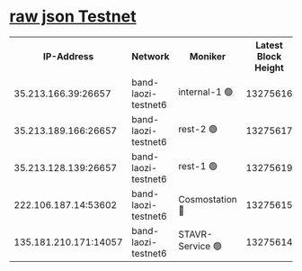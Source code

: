 
[raw json Testnet](https://rpc-check.bandt.stavr.tech/bandt/rpcbandt_result.json)
=

<table><tr><th>IP-Address</th><th>Network</th><th>Moniker</th><th>Latest Block Height</th><th>Earliest Block Height</th><th>Catching Up</th><th>Voting Power</th><th>Scan Time</th></tr><tr><td>35.213.166.39:26657</td><td>band-laozi-testnet6</td><td>internal-1 🟢</td><td>13275616</td><td>13175616</td><td>False</td><td>0</td><td>2023-11-26T06:54:48.212251392UTC</td></tr><tr><td>35.213.189.166:26657</td><td>band-laozi-testnet6</td><td>rest-2 🟢</td><td>13275617</td><td>13175617</td><td>False</td><td>0</td><td>2023-11-26T06:54:49.408732359UTC</td></tr><tr><td>35.213.128.139:26657</td><td>band-laozi-testnet6</td><td>rest-1 🟢</td><td>13275619</td><td>13175619</td><td>False</td><td>0</td><td>2023-11-26T06:54:54.674414086UTC</td></tr><tr><td>222.106.187.14:53602</td><td>band-laozi-testnet6</td><td>Cosmostation 🔴</td><td>13275615</td><td>13177501</td><td>False</td><td>2203223</td><td>2023-11-26T06:54:44.981487451UTC</td></tr><tr><td>135.181.210.171:14057</td><td>band-laozi-testnet6</td><td>STAVR-Service 🟢</td><td>13275614</td><td>13269001</td><td>False</td><td>0</td><td>2023-11-26T06:54:43.797937458UTC</td></tr></table>
